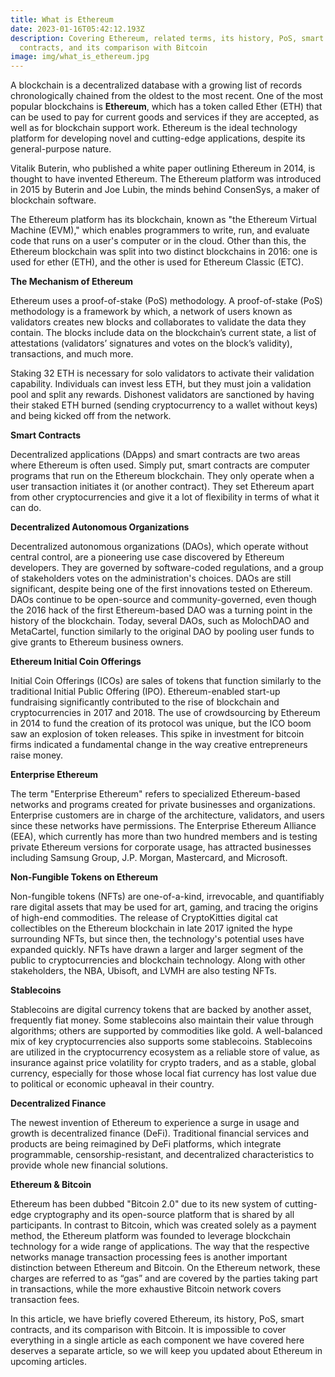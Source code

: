 ```yaml
---
title: What is Ethereum
date: 2023-01-16T05:42:12.193Z
description: Covering Ethereum, related terms, its history, PoS, smart
  contracts, and its comparison with Bitcoin
image: img/what_is_ethereum.jpg
---
```

A blockchain is a decentralized database with a growing list of records chronologically chained from the oldest to the most recent. One of the most popular blockchains is **Ethereum**, which has a token called Ether (ETH) that can be used to pay for current goods and services if they are accepted, as well as for blockchain support work. Ethereum is the ideal technology platform for developing novel and cutting-edge applications, despite its general-purpose nature.

Vitalik Buterin, who published a white paper outlining Ethereum in 2014, is thought to have invented Ethereum. The Ethereum platform was introduced in 2015 by Buterin and Joe Lubin, the minds behind ConsenSys, a maker of blockchain software. 

The Ethereum platform has its blockchain, known as "the Ethereum Virtual Machine (EVM)," which enables programmers to write, run, and evaluate code that runs on a user's computer or in the cloud. Other than this, the Ethereum blockchain was split into two distinct blockchains in 2016: one is used for ether (ETH), and the other is used for Ethereum Classic (ETC).

**The Mechanism of Ethereum**

Ethereum uses a proof-of-stake (PoS) methodology. A proof-of-stake (PoS) methodology is a framework by which, a network of users known as validators creates new blocks and collaborates to validate the data they contain. The blocks include data on the blockchain’s current state, a list of attestations (validators’ signatures and votes on the block’s validity), transactions, and much more. 

Staking 32 ETH is necessary for solo validators to activate their validation capability. Individuals can invest less ETH, but they must join a validation pool and split any rewards. Dishonest validators are sanctioned by having their staked ETH burned (sending cryptocurrency to a wallet without keys) and being kicked off from the network.

**Smart Contracts**

Decentralized applications (DApps) and smart contracts are two areas where Ethereum is often used. Simply put, smart contracts are computer programs that run on the Ethereum blockchain. They only operate when a user transaction initiates it (or another contract). They set Ethereum apart from other cryptocurrencies and give it a lot of flexibility in terms of what it can do. 

**Decentralized Autonomous Organizations** 

Decentralized autonomous organizations (DAOs), which operate without central control, are a pioneering use case discovered by Ethereum developers. They are governed by software-coded regulations, and a group of stakeholders votes on the administration's choices. DAOs are still significant, despite being one of the first innovations tested on Ethereum. DAOs continue to be open-source and community-governed, even though the 2016 hack of the first Ethereum-based DAO was a turning point in the history of the blockchain. Today, several DAOs, such as MolochDAO and MetaCartel, function similarly to the original DAO by pooling user funds to give grants to Ethereum business owners.

**Ethereum Initial Coin Offerings** 

Initial Coin Offerings (ICOs) are sales of tokens that function similarly to the traditional Initial Public Offering (IPO). Ethereum-enabled start-up fundraising significantly contributed to the rise of blockchain and cryptocurrencies in 2017 and 2018. The use of crowdsourcing by Ethereum in 2014 to fund the creation of its protocol was unique, but the ICO boom saw an explosion of token releases. This spike in investment for bitcoin firms indicated a fundamental change in the way creative entrepreneurs raise money.

**Enterprise Ethereum**

The term "Enterprise Ethereum" refers to specialized Ethereum-based networks and programs created for private businesses and organizations. Enterprise customers are in charge of the architecture, validators, and users since these networks have permissions. The Enterprise Ethereum Alliance (EEA), which currently has more than two hundred members and is testing private Ethereum versions for corporate usage, has attracted businesses including Samsung Group, J.P. Morgan, Mastercard, and Microsoft.

**Non-Fungible Tokens on Ethereum**

Non-fungible tokens (NFTs) are one-of-a-kind, irrevocable, and quantifiably rare digital assets that may be used for art, gaming, and tracing the origins of high-end commodities. The release of CryptoKitties digital cat collectibles on the Ethereum blockchain in late 2017 ignited the hype surrounding NFTs, but since then, the technology's potential uses have expanded quickly. NFTs have drawn a larger and larger segment of the public to cryptocurrencies and blockchain technology. Along with other stakeholders, the NBA, Ubisoft, and LVMH are also testing NFTs.

**Stablecoins**

Stablecoins are digital currency tokens that are backed by another asset, frequently fiat money. Some stablecoins also maintain their value through algorithms; others are supported by commodities like gold. A well-balanced mix of key cryptocurrencies also supports some stablecoins. Stablecoins are utilized in the cryptocurrency ecosystem as a reliable store of value, as insurance against price volatility for crypto traders, and as a stable, global currency, especially for those whose local fiat currency has lost value due to political or economic upheaval in their country. 

**Decentralized Finance**

The newest invention of Ethereum to experience a surge in usage and growth is decentralized finance (DeFi). Traditional financial services and products are being reimagined by DeFi platforms, which integrate programmable, censorship-resistant, and decentralized characteristics to provide whole new financial solutions.

**Ethereum & Bitcoin**

Ethereum has been dubbed "Bitcoin 2.0" due to its new system of cutting-edge cryptography and its open-source platform that is shared by all participants. In contrast to Bitcoin, which was created solely as a payment method, the Ethereum platform was founded to leverage blockchain technology for a wide range of applications. The way that the respective networks manage transaction processing fees is another important distinction between Ethereum and Bitcoin. On the Ethereum network, these charges are referred to as “gas” and are covered by the parties taking part in transactions, while the more exhaustive Bitcoin network covers transaction fees.



In this article, we have briefly covered Ethereum, its history, PoS, smart contracts, and its comparison with Bitcoin. It is impossible to cover everything in a single article as each component we have covered here deserves a separate article, so we will keep you updated about Ethereum in upcoming articles.